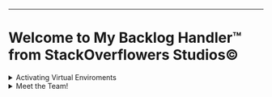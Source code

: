 <hr>
<h1>Welcome to My Backlog Handler&trade; from StackOverflowers Studios&copy;</h1>

<details>
  <summary>Activating Virtual Enviroments</summary>

  <ul>
  
  <li>
    Windows 10
    <ol>
      <li>Enter in the Command Prompt: <strong>python -m venv venv/</strong></li>
      <li>To activate virtual Enviroment type in the Command Prompt:  <strong>venv\Scripts\activate</strong></li>
      <li>To install project dependecies type in the Command Prompt: <strong> pip install -r requirements.txt</strong></li>
      <li>To deactivate virtual Enviroment type in the Command Prompt: <strong>deactivate</strong></li>
      <li>To run server go into the app folder and type in the Terminal: <strong>python manage.py runserver</strong></li>
    </ol>
  </li>
  
  <li>
    macOS & Linux
    <ol>
      <li>Enter in the Terminal: <strong>python -m venv venv/</strong></li>
      <li>To activate virtual Enviroment type in the Terminal:  <strong>source venv/bin/activate</strong></li>
      <li>To install project dependecies type in the Terminal: <strong> pip install -r requirements.txt</strong></li>
      <li>To deactivate virtual Enviroment type in the Terminal : <strong>deactivate</strong></li>
      <li>To run server go into the app folder and type in the Terminal: <strong>python manage.py runserver</strong></li>
    </ol>
  </li>
 </ul>
  
</details>

<details>
  <summary>Meet the Team!</summary>
  <ul>
    <li><a href="https://github.com/bermed28">Fernando J. Bermúdez Medina</a> (Lead Back-End) </li>
    <li><a href="https://github.com/Chris36021">Christopher Castillo Carrero</a> (Lead Front-End) </li>
    <li><a href="https://github.com/Kevin-Lugo">Kevin J. Lugo Rosado</a> (Lead Full Stack) </li>
    <li><a href="https://github.com/gabrieldiazmorro">Gabriel Y. Diaz Morro</a> (Associate Back-End) </li>
    <li><a href="https://github.com/angel-vazquez25">Angel K. Vazquez Sanchez</a> (Associate Full Stack)</li>
  </ul>
</details>


</hr>
